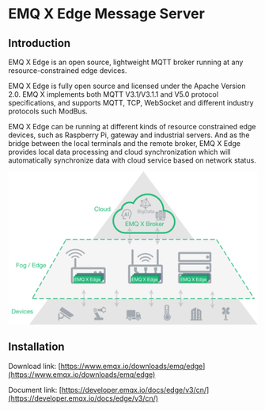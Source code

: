 # EMQ X Edge Message Server

## Introduction

EMQ X Edge is an open source, lightweight MQTT broker running at any resource-constrained edge devices.

EMQ X Edge is fully open source and licensed under the Apache Version 2.0. EMQ X implements both MQTT V3.1/V3.1.1 and V5.0 protocol specifications, and supports MQTT, TCP, WebSocket and different industry protocols such ModBus.

EMQ X Edge can be running at different kinds of resource constrained edge devices, such as Raspberry Pi, gateway and industrial servers. And as the bridge between the local terminals and the remote broker, EMQ X Edge provides local data processing and cloud synchronization which will automatically synchronize data with cloud service based on network status.


<img src="./_images/edge.png" class="medium-size"/>


## Installation

Download link: [https://www.emqx.io/downloads/emq/edge](https://www.emqx.io/downloads/emq/edge)

Document link: [https://developer.emqx.io/docs/edge/v3/cn/](https://developer.emqx.io/docs/edge/v3/cn/)

